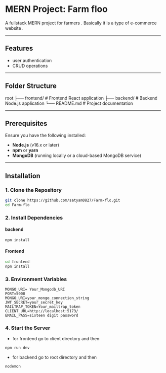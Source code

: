 # MERN Project: Farm floo

A fullstack MERN project for farmers . Basically it is a type of e-commerce website .

---

## Features

-  user authentication
-  CRUD operations

---

## Folder Structure
root ├── frontend/ # Frontend React application 
  ├── backend/ # Backend Node.js application └── README.md # Project documentation


---

## Prerequisites

Ensure you have the following installed:

- **Node.js** (v16.x or later)
- **npm** or **yarn**
- **MongoDB** (running locally or a cloud-based MongoDB service)

---

## Installation

### 1. Clone the Repository
```bash
git clone https://github.com/satyam0827/Farm-flo.git
cd Farm-flo
```

### 2. Install Dependencies

#### backend
```bash
npm install
```

#### Frontend
```bash
cd frontend
npm install
```

### 3. Environment Variables
```
MONGO_URI= Your_Mongodb_URI
PORT=5000
MONGO_URI=your_mongo_connection_string
JWT_SECRET=your_secret_key
MAILTRAP_TOKEN=Your_mailtrap_token
CLIENT_URL=http://localhost:5173/
EMAIL_PASS=sixteen digit password
```

### 4. Start the Server
- for frontend go to client directory and then
```bash
npm run dev
```
- for backend go to root directory and then
```bash
nodemon
```


